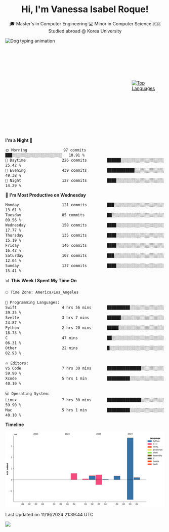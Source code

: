 <h1 align="center">Hi, I'm Vanessa Isabel Roque!</h1>

<p align="center"> 🎓 Master's in Computer Engineering 💻 Minor in Computer Science 🇰🇷 Studied abroad @ Korea University <br></p>
<div style="display: flex; justify-content: center; align-items: center;">
  <img src="https://cdn.dribbble.com/users/859807/screenshots/6284055/benny_typing_1.gif" width="400" height="300" alt="Dog typing animation">
  <a href="https://github.com/anuraghazra/github-readme-stats">
    <img src="https://github-readme-stats.vercel.app/api/top-langs/?username=vroque19" alt="Top Languages" width="400" height="300">
  </a>
</div>

 
<!--START_SECTION:waka-->
**I'm a Night 🦉** 

```text
🌞 Morning                97 commits          ███░░░░░░░░░░░░░░░░░░░░░░   10.91 % 
🌆 Daytime                226 commits         ██████░░░░░░░░░░░░░░░░░░░   25.42 % 
🌃 Evening                439 commits         ████████████░░░░░░░░░░░░░   49.38 % 
🌙 Night                  127 commits         ████░░░░░░░░░░░░░░░░░░░░░   14.29 % 
```
📅 **I'm Most Productive on Wednesday** 

```text
Monday                   121 commits         ███░░░░░░░░░░░░░░░░░░░░░░   13.61 % 
Tuesday                  85 commits          ██░░░░░░░░░░░░░░░░░░░░░░░   09.56 % 
Wednesday                158 commits         ████░░░░░░░░░░░░░░░░░░░░░   17.77 % 
Thursday                 135 commits         ████░░░░░░░░░░░░░░░░░░░░░   15.19 % 
Friday                   146 commits         ████░░░░░░░░░░░░░░░░░░░░░   16.42 % 
Saturday                 107 commits         ███░░░░░░░░░░░░░░░░░░░░░░   12.04 % 
Sunday                   137 commits         ████░░░░░░░░░░░░░░░░░░░░░   15.41 % 
```


📊 **This Week I Spent My Time On** 

```text
🕑︎ Time Zone: America/Los_Angeles

💬 Programming Languages: 
Swift                    4 hrs 56 mins       ██████████░░░░░░░░░░░░░░░   39.35 % 
Svelte                   3 hrs 7 mins        ██████░░░░░░░░░░░░░░░░░░░   24.87 % 
Python                   2 hrs 20 mins       █████░░░░░░░░░░░░░░░░░░░░   18.73 % 
C                        47 mins             ██░░░░░░░░░░░░░░░░░░░░░░░   06.31 % 
Other                    22 mins             █░░░░░░░░░░░░░░░░░░░░░░░░   02.93 % 

🔥 Editors: 
VS Code                  7 hrs 30 mins       ███████████████░░░░░░░░░░   59.90 % 
Xcode                    5 hrs 1 min         ██████████░░░░░░░░░░░░░░░   40.10 % 

💻 Operating System: 
Linux                    7 hrs 30 mins       ███████████████░░░░░░░░░░   59.90 % 
Mac                      5 hrs 1 min         ██████████░░░░░░░░░░░░░░░   40.10 % 
```

**Timeline**

![Lines of Code chart](https://raw.githubusercontent.com/vroque19/vroque19/main/assets/bar_graph.png)


 Last Updated on 11/16/2024 21:39:44 UTC
<!--END_SECTION:waka-->
![](https://komarev.com/ghpvc/?username=vroque19&color=b2a3dc&style=flat-square)
